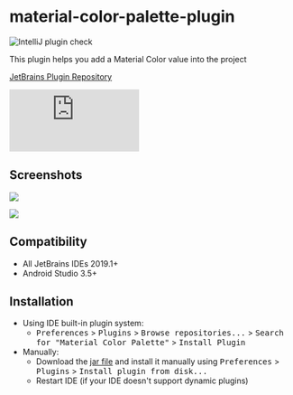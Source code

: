material-color-palette-plugin
=============================
![IntelliJ plugin check](https://github.com/DVDAndroid/material-color-palette-plugin/workflows/IntelliJ%20plugin%20check/badge.svg)

This plugin helps you add a Material Color value into the project

[JetBrains Plugin Repository](https://plugins.jetbrains.com/plugin/8590)

<iframe frameborder="none" width="230px" height="110px" src="https://plugins.jetbrains.com/embeddable/card/8590"></iframe>

## Screenshots

![](./art/screen2.png)

![](./art/screen1.png)

## Compatibility

- All JetBrains IDEs 2019.1+
- Android Studio 3.5+

## Installation

- Using IDE built-in plugin system:
  - <kbd>Preferences</kbd> > <kbd>Plugins</kbd> > <kbd>Browse repositories...</kbd> > <kbd>Search for "Material Color Palette"</kbd> > <kbd>Install Plugin</kbd>
- Manually:
  - Download the [jar file](https://github.com/DVDAndroid/material-color-palette-plugin/raw/master/material-color-palette-plugin.jar) and install it manually using <kbd>Preferences</kbd> > <kbd>Plugins</kbd> > <kbd>Install plugin from disk...</kbd>
  - Restart IDE (if your IDE doesn't support dynamic plugins)
